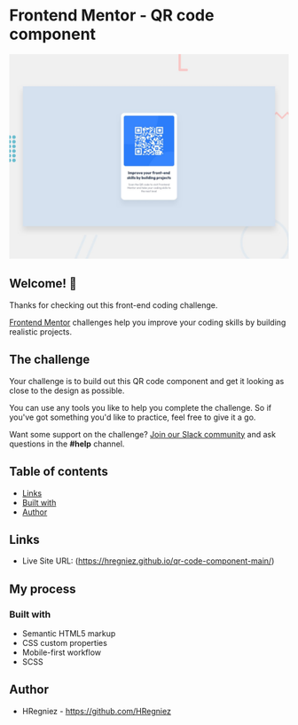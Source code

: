 # Frontend Mentor - QR code component

![Design preview for the QR code component coding challenge](./design/desktop-preview.jpg)

## Welcome! 👋

Thanks for checking out this front-end coding challenge.

[Frontend Mentor](https://www.frontendmentor.io) challenges help you improve your coding skills by building realistic projects.

## The challenge

Your challenge is to build out this QR code component and get it looking as close to the design as possible.

You can use any tools you like to help you complete the challenge. So if you've got something you'd like to practice, feel free to give it a go.

Want some support on the challenge? [Join our Slack community](https://www.frontendmentor.io/slack) and ask questions in the **#help** channel.

## Table of contents


- [Links](#links)
- [Built with](#built-with)
- [Author](#author)

## Links

- Live Site URL: (https://hregniez.github.io/qr-code-component-main/)

## My process

### Built with

- Semantic HTML5 markup
- CSS custom properties
- Mobile-first workflow
- SCSS


## Author

- HRegniez  - https://github.com/HRegniez


